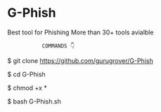 # G-Phish 
Best tool for Phishing 
More than 30+ tools avialble

               COMMANDS 👇

$ git clone https://github.com/gurugrover/G-Phish

$ cd G-Phish
 
$ chmod +x *

$ bash G-Phish.sh

